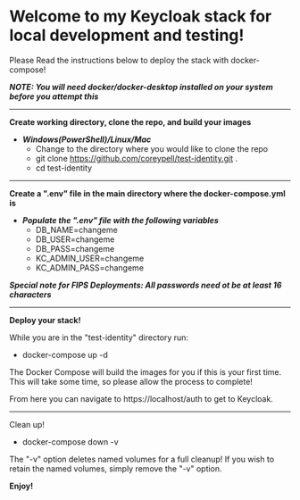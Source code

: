 # Welcome to my Keycloak stack for local development and testing!

Please Read the instructions below to deploy the stack with docker-compose!

***NOTE: You will need docker/docker-desktop installed on your system before you attempt this***
_________________________________________________________________________________________________

**Create working directory, clone the repo, and build your images**

- ***Windows(PowerShell)/Linux/Mac***
  -  Change to the directory where you would like to clone the repo
  -  git clone https://github.com/coreypell/test-identity.git .
  -  cd test-identity

__________________________________________________________________________________________________

**Create a ".env" file in the main directory where the docker-compose.yml is**

- ***Populate the ".env" file with the following variables***
  - DB_NAME=changeme
  - DB_USER=changeme
  - DB_PASS=changeme
  - KC_ADMIN_USER=changeme
  - KC_ADMIN_PASS=changeme

***Special note for FIPS Deployments: All passwords need ot be at least 16 characters***

__________________________________________________________________________________________________

**Deploy your stack!**

While you are in the "test-identity" directory run:

  -  docker-compose up -d

The Docker Compose will build the images for you if this is your first time.
This will take some time, so please allow the process to complete!

From here you can navigate to https://localhost/auth to get to Keycloak.

_________________________________________________________________________________________________

Clean up!
  -  docker-compose down -v

The "-v" option deletes named volumes for a full cleanup!
If you wish to retain the named volumes, simply remove the "-v" option.

**Enjoy!**
